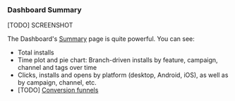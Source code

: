 
### Dashboard Summary 

[TODO] SCREENSHOT

The Dashboard's [Summary](https://dashboard.branch.io/#) page is quite powerful. You can see:

* Total installs
* Time plot and pie chart: Branch-driven installs by feature, campaign, channel and tags over time
* Clicks, installs and opens by platform (desktop, Android, iOS), as well as by campaign, channel, etc.
* [TODO] [Conversion funnels]()
